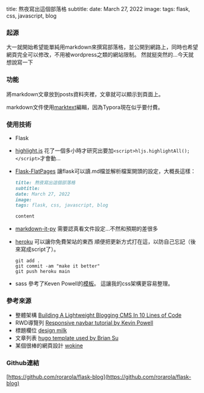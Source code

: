 title: 熬夜寫出這個部落格
subtitle:
date: March 27, 2022
image: 
tags: flask, css, javascript, blog

### 起源

大一就開始希望能單純用markdown來撰寫部落格，並公開到網路上，同時也希望網頁完全可以修改，不用被wordpress之類的網站限制。
然就挺突然的...今天就想說寫一下

### 功能

將markdown文章放到posts資料夾裡，文章就可以顯示到頁面上。

markdown文件使用[marktext](https://github.com/marktext/marktext#download-and-installation)編輯，因為Typora現在似乎要付費。

### 使用技術

- Flask

- [highlight.js](https://highlightjs.org)
    花了一個多小時才研究出要加`<script>hljs.highlightAll();</script>`才會動...

- [Flask-FlatPages](https://flask-flatpages.readthedocs.io/en/latest/)
    讓flask可以讀.md檔並解析檔案開頭的設定，大概長這樣：
  
  ```markdown
  title: 熬夜寫出這個部落格
  subtitle:
  date: March 27, 2022
  image: 
  tags: flask, css, javascript, blog
  
  content
  ```

- [markdown-it-py](https://markdown-it-py.readthedocs.io/en/latest/index.html)
    需要認真看文件設定...不然和預期的差很多

- [heroku](https://dashboard.heroku.com/apps)
    可以讓你免費架站的東西
    順便把更新方式打在這，以防自己忘記（後來寫成script了）。
  
  ```shell
  git add .
  git commit -am "make it better"
  git push heroku main
  ```

- sass
  參考了Keven Powell的[模板](https://github.com/kevin-powell/demo-starter-template-with-sass/tree/de6f78e68ff1fd17899b91a4c8e148cd5ad06f9f)。
  這讓我的css架構更容易整理。

### 參考來源

- 整體架構 [Building A Lightweight Blogging CMS In 10 Lines of Code](https://www.oneword.domains/blog/lightweight-cms)
- RWD導覽列 [Responsive navbar tutorial by Kevin Powell](https://youtu.be/HbBMp6yUXO0)
- 標題欄位 [design milk](https://design-milk.com/) 
- 文章列表 [hugo template used by Brian Su](https://blog.brian.su/posts/)
- 某個很棒的網頁設計 [wokine](https://www.wokine.com/)

### Github連結

[https://github.com/rorarola/flask-blog](https://github.com/rorarola/flask-blog)
